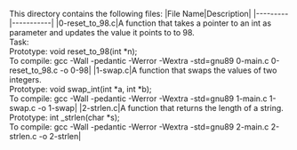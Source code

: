 This directory contains the following files:
|File Name|Description|
|---------|-----------|
|0-reset_to_98.c|A  function that takes a pointer to an int as parameter and updates the value it points to to 98. <br> Task: <br> Prototype: void reset_to_98(int *n); <br> To compile: gcc -Wall -pedantic -Werror -Wextra -std=gnu89 0-main.c 0-reset_to_98.c -o 0-98|
|1-swap.c|A function that swaps the values of two integers. <br> Prototype: void swap_int(int *a, int *b); <br> To compile: gcc -Wall -pedantic -Werror -Wextra -std=gnu89 1-main.c 1-swap.c -o 1-swap|
|2-strlen.c|A function that returns the length of a string.<br> Prototype: int _strlen(char *s);<br> To compile: gcc -Wall -pedantic -Werror -Wextra -std=gnu89 2-main.c 2-strlen.c -o 2-strlen|
